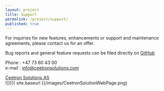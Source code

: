 ```yaml
---
layout: project
title: Support
permalink: /project/support/
published: true
---
```


For inquiries for new features, enhancements or support and maintenance agreements, please contact us for an offer.

Bug reports and general feature requests can be filed directly on [GitHub](https://github.com/OPM/ResInsight/issues?state=open)

Phone : +47 73 60 43 00 <br>
e-mail : info@ceetronsolutions.com

[Ceetron Solutions AS](http://www.ceetronsolutions.com) <br>
![]({{ site.baseurl }}/images/CeetronSolutionWebPage.png)


